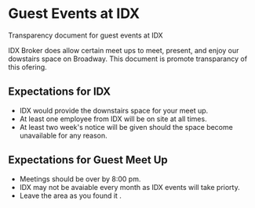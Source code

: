 # Guest Events at IDX
Transparency document for guest events at IDX 

IDX Broker does allow certain meet ups to meet, present, and enjoy our dowstairs space on Broadway. This document is promote transparancy of this ofering.

## Expectations for IDX

* IDX would provide the downstairs space for your meet up.
* At least one employee from IDX will be on site at all times.
* At least two week's notice will be given should the space become unavailable for any reason.

## Expectations for Guest Meet Up

* Meetings should be over by 8:00 pm.
* IDX may not be avaiable every month as IDX events will take priorty.
* Leave the area as you found it
.
